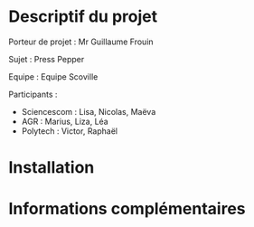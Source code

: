 # Descriptif du projet

Porteur de projet : Mr Guillaume Frouin

Sujet : Press Pepper

Equipe : Equipe Scoville

Participants :

- Sciencescom : Lisa, Nicolas, Maëva
- AGR : Marius, Liza, Léa
- Polytech :  Victor, Raphaël

# Installation





# Informations complémentaires

